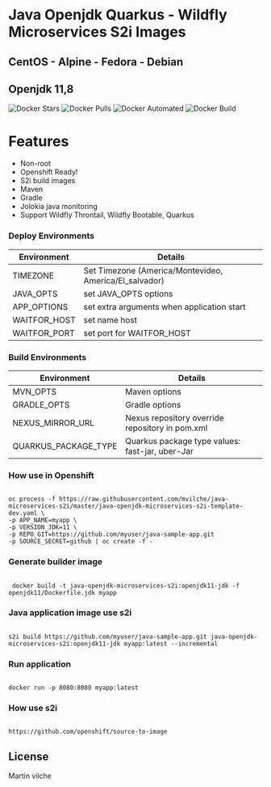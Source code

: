 # Java Openjdk Quarkus - Wildfly Microservices S2i Images


## CentOS - Alpine - Fedora - Debian
## Openjdk 11,8

![Docker Stars](https://img.shields.io/docker/stars/mvilche/java-microservices-s2i.svg)
![Docker Pulls](https://img.shields.io/docker/pulls/mvilche/java-microservices-s2i.svg)
![Docker Automated](https://img.shields.io/docker/cloud/automated/mvilche/java-microservices-s2i)
![Docker Build](https://img.shields.io/docker/cloud/build/mvilche/java-microservices-s2i)


# Features

- Non-root
- Openshift Ready!
- S2i build images
- Maven
- Gradle
- Jolokia java monitoring
- Support Wildfly Throntail, Wildfly Bootable, Quarkus

### Deploy Environments 


| Environment | Details |
| ------ | ------ |
| TIMEZONE | Set Timezone (America/Montevideo, America/El_salvador) |
| JAVA_OPTS | set JAVA_OPTS options|
| APP_OPTIONS | set extra arguments when application start |
| WAITFOR_HOST | set name host |
| WAITFOR_PORT | set port for WAITFOR_HOST |



### Build Environments 


| Environment | Details |
| ------ | ------ |
| MVN_OPTS | Maven options  |
| GRADLE_OPTS | Gradle options  |
| NEXUS_MIRROR_URL | Nexus repository override repository in pom.xml |
| QUARKUS_PACKAGE_TYPE | Quarkus package type values: fast-jar, uber-Jar |


### How use in Openshift

```console

oc process -f https://raw.githubusercontent.com/mvilche/java-microservices-s2i/master/java-openjdk-microservices-s2i-template-dev.yaml \ 
-p APP_NAME=myapp \
-p VERSION_JDK=11 \ 
-p REPO_GIT=https://github.com/myuser/java-sample-app.git
-p SOURCE_SECRET=github | oc create -f -

```


### Generate builder image

```console

 docker build -t java-openjdk-microservices-s2i:openjdk11-jdk -f openjdk11/Dockerfile.jdk myapp

```

### Java application image use s2i

```console

s2i build https://github.com/myuser/java-sample-app.git java-openjdk-microservices-s2i:openjdk11-jdk myapp:latest --incremental

```


### Run application

```console

docker run -p 8080:8080 myapp:latest

```

### How use s2i

```console

https://github.com/openshift/source-to-image

```

License
----

Martin vilche
